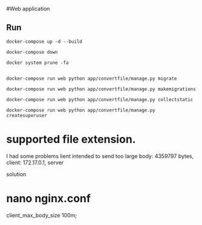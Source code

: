 #Web application


## Run

```
docker-compose up -d --build

docker-compose down

docker system prune -fa


docker-compose run web python app/convertfile/manage.py migrate

docker-compose run web python app/convertfile/manage.py makemigrations

docker-compose run web python app/convertfile/manage.py collectstatic

docker-compose run web python app/convertfile/manage.py createsuperuser
```

# supported file extension.


I had some problems
lient intended to send too large body: 4359797 bytes, client: 172.17.0.1, server

solution
# nano nginx.conf
client_max_body_size 100m;
